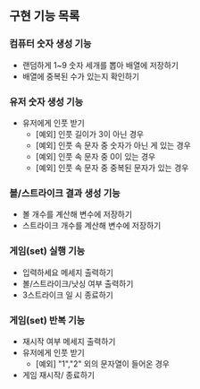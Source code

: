 ## 구현 기능 목록

### 컴퓨터 숫자 생성 기능
+ 랜덤하게 1~9 숫자 세개를 뽑아 배열에 저장하기
+ 배열에 중복된 수가 있는지 확인하기

### 유저 숫자 생성 기능
+ 유저에게 인풋 받기
  + [예외] 인풋 길이가 3이 아닌 경우
  + [예외] 인풋 속 문자 중 숫자가 아닌 게 있는 경우
  + [예외] 인풋 속 문자 중 0이 있는 경우
  + [예외] 인풋 속 문자 중 중복된 문자가 있는 경우

### 볼/스트라이크 결과 생성 기능
+ 볼 개수를 계산해 변수에 저장하기
+ 스트라이크 개수를 계산해 변수에 저장하기

### 게임(set) 실행 기능
+ 입력하세요 메세지 출력하기
+ 볼/스트라이크/낫싱 여부 출력하기
+ 3스트라이크 일 시 종료하기

### 게임(set) 반복 기능
+ 재시작 여부 메세지 출력하기
+ 유저에게 인풋 받기
  + [예외] "1","2" 외의 문자열이 들어온 경우
+ 게임 재시작/ 종료하기